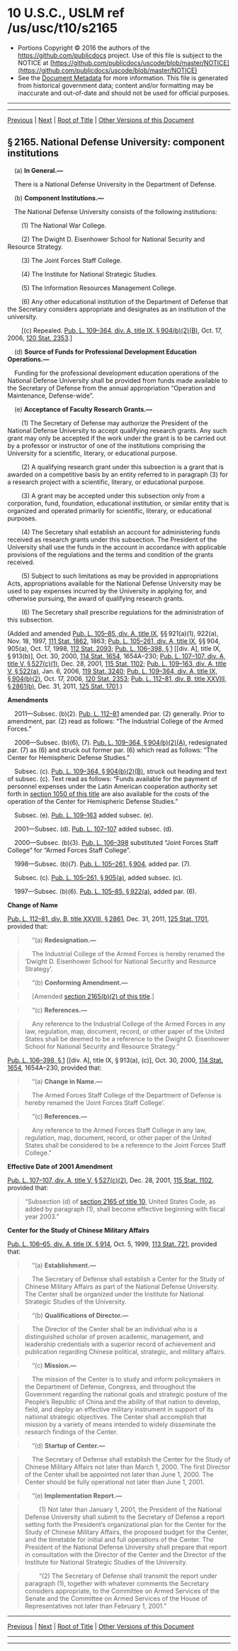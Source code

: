 ---
---

# 10 U.S.C., USLM ref /us/usc/t10/s2165

* Portions Copyright © 2016 the authors of the https://github.com/publicdocs project.
  Use of this file is subject to the NOTICE at [https://github.com/publicdocs/uscode/blob/master/NOTICE](https://github.com/publicdocs/uscode/blob/master/NOTICE)
* See the [Document Metadata](././../../../../../..//README.md) for more information.
  This file is generated from historical government data; content and/or formatting may be inaccurate and out-of-date and should not be used for official purposes.

----------
----------

[Previous](./../../../../../..//us/usc/t10/stA/ptIII/ch108/m__us_usc_t10_s2164.md) | [Next](./../../../../../..//us/usc/t10/stA/ptIII/ch108/m__us_usc_t10_s2166.md) | [Root of Title](./../../../../../../) | [Other Versions of this Document](https://publicdocs.github.io/go/links?ns=uslm&ref=%2Fus%2Fusc%2Ft10%2Fs2165)

## § 2165. National Defense University: component institutions

    (a) __In General.—__ 

    There is a National Defense University in the Department of Defense.

    (b) __Component Institutions.—__ 

    The National Defense University consists of the following institutions:

        (1) The National War College.

        (2) The Dwight D. Eisenhower School for National Security and Resource Strategy.

        (3) The Joint Forces Staff College.

        (4) The Institute for National Strategic Studies.

        (5) The Information Resources Management College.

        (6) Any other educational institution of the Department of Defense that the Secretary considers appropriate and designates as an institution of the university.

        \[(c) Repealed. [Pub. L. 109–364, div. A, title IX, § 904(b)(2)(B)][/us/pl/109/364/s904/b/2/B], Oct. 17, 2006, [120 Stat. 2353][/us/stat/120/2353].\]

    (d) __Source of Funds for Professional Development Education Operations.—__ 

    Funding for the professional development education operations of the National Defense University shall be provided from funds made available to the Secretary of Defense from the annual appropriation “Operation and Maintenance, Defense-wide”.

    (e) __Acceptance of Faculty Research Grants.—__ 

        (1) The Secretary of Defense may authorize the President of the National Defense University to accept qualifying research grants. Any such grant may only be accepted if the work under the grant is to be carried out by a professor or instructor of one of the institutions comprising the University for a scientific, literary, or educational purpose.

        (2) A qualifying research grant under this subsection is a grant that is awarded on a competitive basis by an entity referred to in paragraph (3) for a research project with a scientific, literary, or educational purpose.

        (3) A grant may be accepted under this subsection only from a corporation, fund, foundation, educational institution, or similar entity that is organized and operated primarily for scientific, literary, or educational purposes.

        (4) The Secretary shall establish an account for administering funds received as research grants under this subsection. The President of the University shall use the funds in the account in accordance with applicable provisions of the regulations and the terms and condition of the grants received.

        (5) Subject to such limitations as may be provided in appropriations Acts, appropriations available for the National Defense University may be used to pay expenses incurred by the University in applying for, and otherwise pursuing, the award of qualifying research grants.

        (6) The Secretary shall prescribe regulations for the administration of this subsection.

(Added and amended [Pub. L. 105–85, div. A, title IX][/us/pl/105/85], §§ 921(a)(1), 922(a), Nov. 18, 1997, [111 Stat. 1862][/us/stat/111/1862], 1863; [Pub. L. 105–261, div. A, title IX][/us/pl/105/261], §§ 904, 905(a), Oct. 17, 1998, [112 Stat. 2093][/us/stat/112/2093]; [Pub. L. 106–398, § 1][/us/pl/106/398/s1] \[\[div. A\], title IX, § 913(b)\], Oct. 30, 2000, [114 Stat. 1654][/us/stat/114/1654], 1654A–230; [Pub. L. 107–107, div. A, title V, § 527(c)(1)][/us/pl/107/107/s527/c/1], Dec. 28, 2001, [115 Stat. 1102][/us/stat/115/1102]; [Pub. L. 109–163, div. A, title V, § 522(a)][/us/pl/109/163/s522/a], Jan. 6, 2006, [119 Stat. 3240][/us/stat/119/3240]; [Pub. L. 109–364, div. A, title IX, § 904(b)(2)][/us/pl/109/364/s904/b/2], Oct. 17, 2006, [120 Stat. 2353][/us/stat/120/2353]; [Pub. L. 112–81, div. B, title XXVIII, § 2861(b)][/us/pl/112/81/s2861/b], Dec. 31, 2011, [125 Stat. 1701][/us/stat/125/1701].)

 __Amendments__ 

    2011—Subsec. (b)(2). [Pub. L. 112–81][/us/pl/112/81] amended par. (2) generally. Prior to amendment, par. (2) read as follows: “The Industrial College of the Armed Forces.”

    2006—Subsec. (b)(6), (7). [Pub. L. 109–364, § 904(b)(2)(A)][/us/pl/109/364/s904/b/2/A], redesignated par. (7) as (6) and struck out former par. (6) which read as follows: “The Center for Hemispheric Defense Studies.”

    Subsec. (c). [Pub. L. 109–364, § 904(b)(2)(B)][/us/pl/109/364/s904/b/2/B], struck out heading and text of subsec. (c). Text read as follows: “Funds available for the payment of personnel expenses under the Latin American cooperation authority set forth in [section 1050 of this title][/us/usc/t10/s1050] are also available for the costs of the operation of the Center for Hemispheric Defense Studies.”

    Subsec. (e). [Pub. L. 109–163][/us/pl/109/163] added subsec. (e).

    2001—Subsec. (d). [Pub. L. 107–107][/us/pl/107/107] added subsec. (d).

    2000—Subsec. (b)(3). [Pub. L. 106–398][/us/pl/106/398] substituted “Joint Forces Staff College” for “Armed Forces Staff College”.

    1998—Subsec. (b)(7). [Pub. L. 105–261, § 904][/us/pl/105/261/s904], added par. (7).

    Subsec. (c). [Pub. L. 105–261, § 905(a)][/us/pl/105/261/s905/a], added subsec. (c).

    1997—Subsec. (b)(6). [Pub. L. 105–85, § 922(a)][/us/pl/105/85/s922/a], added par. (6).

 __Change of Name__ 

[Pub. L. 112–81, div. B, title XXVIII, § 2861][/us/pl/112/81/s2861], Dec. 31, 2011, [125 Stat. 1701][/us/stat/125/1701], provided that:

>     “(a) __Redesignation.—__ 

>     The Industrial College of the Armed Forces is hereby renamed the ‘Dwight D. Eisenhower School for National Security and Resource Strategy’.

>     “(b) __Conforming Amendment.—__ 

>     \[Amended [section 2165(b)(2) of this title][/us/usc/t10/s2165/b/2].\]

>     “(c) __References.—__ 

>     Any reference to the Industrial College of the Armed Forces in any law, regulation, map, document, record, or other paper of the United States shall be deemed to be a reference to the Dwight D. Eisenhower School for National Security and Resource Strategy.”

[Pub. L. 106–398, § 1][/us/pl/106/398/s1] \[\[div. A\], title IX, § 913(a), (c)\], Oct. 30, 2000, [114 Stat. 1654][/us/stat/114/1654], 1654A–230, provided that:

>     “(a) __Change in Name.—__ 

>     The Armed Forces Staff College of the Department of Defense is hereby renamed the ‘Joint Forces Staff College’.

>     “(c) __References.—__ 

>     Any reference to the Armed Forces Staff College in any law, regulation, map, document, record, or other paper of the United States shall be considered to be a reference to the Joint Forces Staff College.”

 __Effective Date of 2001 Amendment__ 

[Pub. L. 107–107, div. A, title V, § 527(c)(2)][/us/pl/107/107/s527/c/2], Dec. 28, 2001, [115 Stat. 1102][/us/stat/115/1102], provided that: 

> “Subsection (d) of [section 2165 of title 10][/us/usc/t10/s2165], United States Code, as added by paragraph (1), shall become effective beginning with fiscal year 2003.”

 __Center for the Study of Chinese Military Affairs__ 

[Pub. L. 106–65, div. A, title IX, § 914][/us/pl/106/65/s914], Oct. 5, 1999, [113 Stat. 721][/us/stat/113/721], provided that:

>     “(a) __Establishment.—__ 

>     The Secretary of Defense shall establish a Center for the Study of Chinese Military Affairs as part of the National Defense University. The Center shall be organized under the Institute for National Strategic Studies of the University.

>     “(b) __Qualifications of Director.—__ 

>     The Director of the Center shall be an individual who is a distinguished scholar of proven academic, management, and leadership credentials with a superior record of achievement and publication regarding Chinese political, strategic, and military affairs.

>     “(c) __Mission.—__ 

>     The mission of the Center is to study and inform policymakers in the Department of Defense, Congress, and throughout the Government regarding the national goals and strategic posture of the People’s Republic of China and the ability of that nation to develop, field, and deploy an effective military instrument in support of its national strategic objectives. The Center shall accomplish that mission by a variety of means intended to widely disseminate the research findings of the Center.

>     “(d) __Startup of Center.—__ 

>     The Secretary of Defense shall establish the Center for the Study of Chinese Military Affairs not later than March 1, 2000. The first Director of the Center shall be appointed not later than June 1, 2000. The Center should be fully operational not later than June 1, 2001.

>     “(e) __Implementation Report.—__ 

>         (1) Not later than January 1, 2001, the President of the National Defense University shall submit to the Secretary of Defense a report setting forth the President’s organizational plan for the Center for the Study of Chinese Military Affairs, the proposed budget for the Center, and the timetable for initial and full operations of the Center. The President of the National Defense University shall prepare that report in consultation with the Director of the Center and the Director of the Institute for National Strategic Studies of the University.

>         “(2) The Secretary of Defense shall transmit the report under paragraph (1), together with whatever comments the Secretary considers appropriate, to the Committee on Armed Services of the Senate and the Committee on Armed Services of the House of Representatives not later than February 1, 2001.”

----------

[Previous](./../../../../../..//us/usc/t10/stA/ptIII/ch108/m__us_usc_t10_s2164.md) | [Next](./../../../../../..//us/usc/t10/stA/ptIII/ch108/m__us_usc_t10_s2166.md) | [Root of Title](./../../../../../../) | [Other Versions of this Document](https://publicdocs.github.io/go/links?ns=uslm&ref=%2Fus%2Fusc%2Ft10%2Fs2165)

----------
----------

[/us/pl/109/364/s904/b/2/B]: https://publicdocs.github.io/go/links?ns=uslm&ref=%2Fus%2Fpl%2F109%2F364%2Fs904%2Fb%2F2%2FB
[/us/stat/120/2353]: https://publicdocs.github.io/go/links?ns=uslm&ref=%2Fus%2Fstat%2F120%2F2353
[/us/pl/105/85]: https://publicdocs.github.io/go/links?ns=uslm&ref=%2Fus%2Fpl%2F105%2F85
[/us/stat/111/1862]: https://publicdocs.github.io/go/links?ns=uslm&ref=%2Fus%2Fstat%2F111%2F1862
[/us/pl/105/261]: https://publicdocs.github.io/go/links?ns=uslm&ref=%2Fus%2Fpl%2F105%2F261
[/us/stat/112/2093]: https://publicdocs.github.io/go/links?ns=uslm&ref=%2Fus%2Fstat%2F112%2F2093
[/us/pl/106/398/s1]: https://publicdocs.github.io/go/links?ns=uslm&ref=%2Fus%2Fpl%2F106%2F398%2Fs1
[/us/stat/114/1654]: https://publicdocs.github.io/go/links?ns=uslm&ref=%2Fus%2Fstat%2F114%2F1654
[/us/pl/107/107/s527/c/1]: https://publicdocs.github.io/go/links?ns=uslm&ref=%2Fus%2Fpl%2F107%2F107%2Fs527%2Fc%2F1
[/us/stat/115/1102]: https://publicdocs.github.io/go/links?ns=uslm&ref=%2Fus%2Fstat%2F115%2F1102
[/us/pl/109/163/s522/a]: https://publicdocs.github.io/go/links?ns=uslm&ref=%2Fus%2Fpl%2F109%2F163%2Fs522%2Fa
[/us/stat/119/3240]: https://publicdocs.github.io/go/links?ns=uslm&ref=%2Fus%2Fstat%2F119%2F3240
[/us/pl/109/364/s904/b/2]: https://publicdocs.github.io/go/links?ns=uslm&ref=%2Fus%2Fpl%2F109%2F364%2Fs904%2Fb%2F2
[/us/stat/120/2353]: https://publicdocs.github.io/go/links?ns=uslm&ref=%2Fus%2Fstat%2F120%2F2353
[/us/pl/112/81/s2861/b]: https://publicdocs.github.io/go/links?ns=uslm&ref=%2Fus%2Fpl%2F112%2F81%2Fs2861%2Fb
[/us/stat/125/1701]: https://publicdocs.github.io/go/links?ns=uslm&ref=%2Fus%2Fstat%2F125%2F1701
[/us/pl/112/81]: https://publicdocs.github.io/go/links?ns=uslm&ref=%2Fus%2Fpl%2F112%2F81
[/us/pl/109/364/s904/b/2/A]: https://publicdocs.github.io/go/links?ns=uslm&ref=%2Fus%2Fpl%2F109%2F364%2Fs904%2Fb%2F2%2FA
[/us/pl/109/364/s904/b/2/B]: https://publicdocs.github.io/go/links?ns=uslm&ref=%2Fus%2Fpl%2F109%2F364%2Fs904%2Fb%2F2%2FB
[/us/usc/t10/s1050]: https://publicdocs.github.io/go/links?ns=uslm&ref=%2Fus%2Fusc%2Ft10%2Fs1050
[/us/pl/109/163]: https://publicdocs.github.io/go/links?ns=uslm&ref=%2Fus%2Fpl%2F109%2F163
[/us/pl/107/107]: https://publicdocs.github.io/go/links?ns=uslm&ref=%2Fus%2Fpl%2F107%2F107
[/us/pl/106/398]: https://publicdocs.github.io/go/links?ns=uslm&ref=%2Fus%2Fpl%2F106%2F398
[/us/pl/105/261/s904]: https://publicdocs.github.io/go/links?ns=uslm&ref=%2Fus%2Fpl%2F105%2F261%2Fs904
[/us/pl/105/261/s905/a]: https://publicdocs.github.io/go/links?ns=uslm&ref=%2Fus%2Fpl%2F105%2F261%2Fs905%2Fa
[/us/pl/105/85/s922/a]: https://publicdocs.github.io/go/links?ns=uslm&ref=%2Fus%2Fpl%2F105%2F85%2Fs922%2Fa
[/us/pl/112/81/s2861]: https://publicdocs.github.io/go/links?ns=uslm&ref=%2Fus%2Fpl%2F112%2F81%2Fs2861
[/us/stat/125/1701]: https://publicdocs.github.io/go/links?ns=uslm&ref=%2Fus%2Fstat%2F125%2F1701
[/us/usc/t10/s2165/b/2]: https://publicdocs.github.io/go/links?ns=uslm&ref=%2Fus%2Fusc%2Ft10%2Fs2165%2Fb%2F2
[/us/pl/106/398/s1]: https://publicdocs.github.io/go/links?ns=uslm&ref=%2Fus%2Fpl%2F106%2F398%2Fs1
[/us/stat/114/1654]: https://publicdocs.github.io/go/links?ns=uslm&ref=%2Fus%2Fstat%2F114%2F1654
[/us/pl/107/107/s527/c/2]: https://publicdocs.github.io/go/links?ns=uslm&ref=%2Fus%2Fpl%2F107%2F107%2Fs527%2Fc%2F2
[/us/stat/115/1102]: https://publicdocs.github.io/go/links?ns=uslm&ref=%2Fus%2Fstat%2F115%2F1102
[/us/usc/t10/s2165]: https://publicdocs.github.io/go/links?ns=uslm&ref=%2Fus%2Fusc%2Ft10%2Fs2165
[/us/pl/106/65/s914]: https://publicdocs.github.io/go/links?ns=uslm&ref=%2Fus%2Fpl%2F106%2F65%2Fs914
[/us/stat/113/721]: https://publicdocs.github.io/go/links?ns=uslm&ref=%2Fus%2Fstat%2F113%2F721


